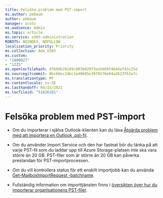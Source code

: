 ```yaml
---
title: Felsöka problem med PST-import
ms.author: pebaum
author: pebaum
manager: scotv
ms.audience: Admin
ms.topic: article
ms.service: o365-administration
ROBOTS: NOINDEX, NOFOLLOW
localization_priority: Priority
ms.collection: Adm_O365
ms.custom:
- "1800027"
- "1225"
ms.openlocfilehash: 07609b39149c003b029f3ea5669f4044af43c25d
ms.sourcegitcommit: 8bc60ec34bc1e40685e3976576e04a2623f63a7c
ms.translationtype: MT
ms.contentlocale: sv-SE
ms.lasthandoff: 04/15/2021
ms.locfileid: "51826181"
---
```

# <a name="troubleshooting-pst-import-issues"></a>Felsöka problem med PST-import

- Om du importerar i själva Outlook-klienten kan du läsa [Åtgärda problem med att importera en Outlook .pst-fil](https://support.office.com/article/Fix-problems-importing-an-Outlook-pst-file-2d2e50dc-5c36-4ab2-ab50-f1be733b3d6e).

- Om du använder Import Service och den har fastnat bör du tänka på att varje PST-fil som du laddar upp till Azure Storage-platsen inte ska vara större än 20 GB. PST-filer som är större än 20 GB kan påverka prestandan för PST-importprocessen.

- Om du vill kontrollera status för ett enskilt importjobb kan du använda [Get-MailboxImportRequest -batchname](https://docs.microsoft.com/powershell/module/exchange/mailboxes/get-mailboximportrequest).

- Fullständig information om importtjänsten finns i [översikten över hur du importerar organisationens PST-filer](https://docs.microsoft.com/microsoft-365/compliance/importing-pst-files-to-office-365?view=o365-worldwide).
